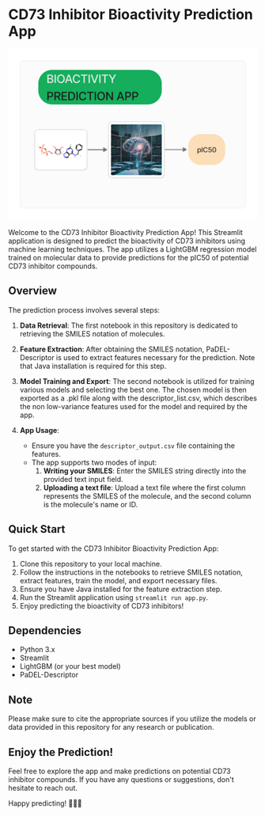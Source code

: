 # CD73 Inhibitor Bioactivity Prediction App

![Streamlit Logo](logo.png)

Welcome to the CD73 Inhibitor Bioactivity Prediction App! This Streamlit application is designed to predict the bioactivity of CD73 inhibitors using machine learning techniques. The app utilizes a LightGBM regression model trained on molecular data to provide predictions for the pIC50 of potential CD73 inhibitor compounds.

## Overview

The prediction process involves several steps:

1. **Data Retrieval**: The first notebook in this repository is dedicated to retrieving the SMILES notation of molecules. 

2. **Feature Extraction**: After obtaining the SMILES notation, PaDEL-Descriptor is used to extract features necessary for the prediction. Note that Java installation is required for this step.

3. **Model Training and Export**: The second notebook is utilized for training various models and selecting the best one. The chosen model is then exported as a .pkl file along with the descriptor_list.csv, which describes the non low-variance features used for the model and required by the app.

4. **App Usage**: 
   - Ensure you have the `descriptor_output.csv` file containing the features.
   - The app supports two modes of input:
     1. **Writing your SMILES**: Enter the SMILES string directly into the provided text input field.
     2. **Uploading a text file**: Upload a text file where the first column represents the SMILES of the molecule, and the second column is the molecule's name or ID. 

## Quick Start

To get started with the CD73 Inhibitor Bioactivity Prediction App:

1. Clone this repository to your local machine.
2. Follow the instructions in the notebooks to retrieve SMILES notation, extract features, train the model, and export necessary files.
3. Ensure you have Java installed for the feature extraction step.
4. Run the Streamlit application using `streamlit run app.py`.
5. Enjoy predicting the bioactivity of CD73 inhibitors!

## Dependencies

- Python 3.x
- Streamlit
- LightGBM (or your best model)
- PaDEL-Descriptor

## Note

Please make sure to cite the appropriate sources if you utilize the models or data provided in this repository for any research or publication.

## Enjoy the Prediction!

Feel free to explore the app and make predictions on potential CD73 inhibitor compounds. If you have any questions or suggestions, don't hesitate to reach out.

Happy predicting! 🧪🔬🚀
